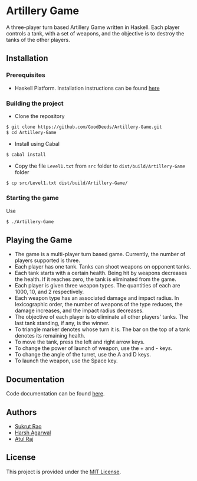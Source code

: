 # Artillery Game

A three-player turn based Artillery Game written in Haskell. Each player controls a tank, with a set of weapons, and the objective is to destroy the tanks of the other players.

## Installation
### Prerequisites

* Haskell Platform. Installation instructions can be found [here](https://www.haskell.org/platform/)

### Building the project
* Clone the repository

 ```bash
 $ git clone https://github.com/GoodDeeds/Artillery-Game.git
 $ cd Artillery-Game
 ```

* Install using Cabal

```bash
$ cabal install
```

* Copy the file `Level1.txt` from `src` folder to `dist/build/Artillery-Game` folder
```bash
$ cp src/Level1.txt dist/build/Artillery-Game/
```

### Starting the game

Use

```bash
$ ./Artillery-Game
```


## Playing the Game

* The game is a multi-player turn based game. Currently, the number of players supported is three.
* Each player has one tank. Tanks can shoot weapons on opponent tanks.
* Each tank starts with a certain health. Being hit by weapons decreases the health. If it reaches zero, the tank is eliminated from the game.
* Each player is given three weapon types. The quantities of each are 1000, 10, and 2 respectively.
* Each weapon type has an associated damage and impact radius. In lexicographic order, the number of weapons of the type reduces, the damage increases, and the impact radius decreases.
* The objective of each player is to eliminate all other players' tanks. The last tank standing, if any, is the winner.
* To triangle marker denotes whose turn it is. The bar on the top of a tank denotes its remaining health.
* To move the tank, press the left and right arrow keys.
* To change the power of launch of weapon, use the + and - keys.
* To change the angle of the turret, use the A and D keys.
* To launch the weapon, use the Space key.

## Documentation
Code documentation can be found [here](https://gooddeeds.github.io/Artillery-Game).

## Authors
* [Sukrut Rao](https://github.com/GoodDeeds)
* [Harsh Agarwal](https://github.com/sipian)
* [Atul Raj](https://github.com/atulraj297)


## License

This project is provided under the [MIT License](LICENSE).
